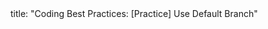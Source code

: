 <frontmatter>
title: "Coding Best Practices: [Practice] Use Default Branch"
</frontmatter>

<include src="unit-inPage-asFlat.md" boilerplate />